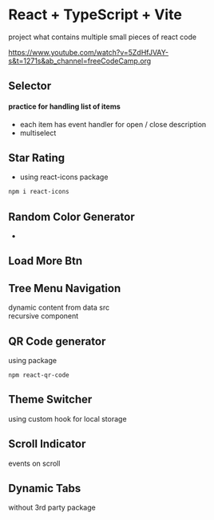 # React + TypeScript + Vite

project what contains multiple small pieces of react code

https://www.youtube.com/watch?v=5ZdHfJVAY-s&t=1271s&ab_channel=freeCodeCamp.org

## Selector

#### practice for handling list of items
- each item has event handler for open / close description
- multiselect 

## Star Rating

- using react-icons package

```bash
npm i react-icons
```

## Random Color Generator
-

## Load More Btn

## Tree Menu Navigation
dynamic content from data src\
recursive component

## QR Code generator
using package

`
npm react-qr-code
`

## Theme Switcher
using custom hook for local storage

## Scroll Indicator
events on scroll

## Dynamic Tabs
without 3rd party package

